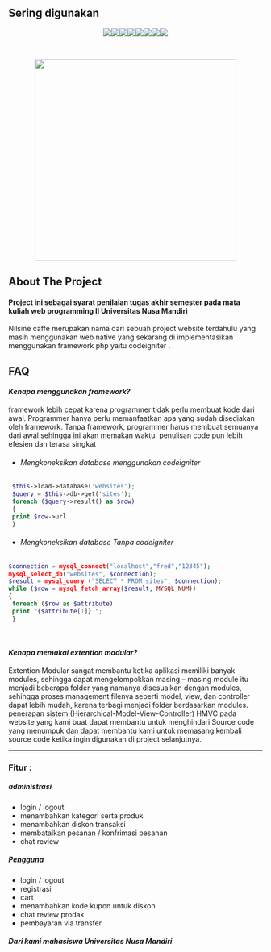 ## Sering digunakan
<p align="center">
<img src="https://img.shields.io/badge/MySQL-00000F?style=for-the-badge&logo=mysql&logoColor=white" /><img src="https://img.shields.io/badge/HTML5-E34F26?style=for-the-badge&logo=html5&logoColor=white"/><img src="https://img.shields.io/badge/CSS3-1572B6?style=for-the-badge&logo=css3&logoColor=white"/><img src="https://img.shields.io/badge/JavaScript-F7DF1E?style=for-the-badge&logo=javascript&logoColor=black"/><img src="https://img.shields.io/badge/Stack_Overflow-FE7A16?style=for-the-badge&logo=stack-overflow&logoColor=white"/><img src="https://img.shields.io/badge/PHP-777BB4?style=for-the-badge&logo=php&logoColor=white"/><img src="https://img.shields.io/badge/Bootstrap-563D7C?style=for-the-badge&logo=bootstrap&logoColor=white"/><img src="https://img.shields.io/badge/Codeigniter-EF4223?style=for-the-badge&logo=codeigniter&logoColor=white"/></p>

<!-- PROJECT LOGO -->
<br />
<p align="center">
<img src= "https://user-images.githubusercontent.com/59318022/119240343-1e605a00-bb79-11eb-9c1f-06325bcb2adb.png" width="400" >
</p>

## About The Project

#### Project ini sebagai syarat penilaian tugas akhir semester pada mata kuliah web programming II Universitas Nusa Mandiri

Nilsine caffe merupakan nama dari sebuah project website terdahulu yang masih menggunakan web native yang sekarang di implementasikan menggunakan framework php yaitu codeigniter .

## FAQ

#### *Kenapa menggunakan framework?*
framework lebih cepat karena programmer tidak perlu membuat kode dari awal. Programmer hanya perlu memanfaatkan apa yang sudah disediakan oleh framework. Tanpa framework, programmer harus membuat semuanya dari awal sehingga ini akan memakan waktu. penulisan code pun lebih efesien dan terasa singkat
- ###### Mengkoneksikan database menggunakan codeigniter
```php
 $this->load->database('websites');
 $query = $this->db->get('sites');
 foreach ($query->result() as $row)
 {
 print $row->url
 }
```
- ###### Mengkoneksikan database Tanpa codeigniter
```php
$connection = mysql_connect("localhost","fred","12345");
mysql_select_db("websites", $connection);
$result = mysql_query ("SELECT * FROM sites", $connection);
while ($row = mysql_fetch_array($result, MYSQL_NUM))
{
 foreach ($row as $attribute)
 print "{$attribute[1]} ";
 }
```
<br>

#### *Kenapa memakai extention modular?*

Extention Modular sangat membantu ketika aplikasi memiliki banyak modules, sehingga dapat mengelompokkan masing – masing module itu menjadi beberapa folder yang namanya disesuaikan dengan modules, sehingga proses management filenya seperti model, view, dan controller dapat lebih mudah, karena terbagi menjadi folder berdasarkan modules. penerapan sistem (Hierarchical-Model-View-Controller) HMVC pada website yang kami buat dapat membantu untuk menghindari Source code yang menumpuk dan dapat membantu kami untuk memasang kembali source code ketika ingin digunakan di project selanjutnya.

***

### Fitur :
##### administrasi
 * login / logout
 * menambahkan kategori serta produk
 * menambahkan diskon transaksi
 * membatalkan pesanan / konfrimasi pesanan
 * chat review
 ##### Pengguna
* login / logout
* registrasi
* cart
* menambahkan kode kupon untuk diskon
* chat review prodak
* pembayaran via transfer

##### Dari kami mahasiswa Universitas Nusa Mandiri

